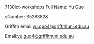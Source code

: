 7130ict-workshops
Full Name: Yu Guo

sNumber: S5283828

Griffith email:yu.guo4@griffithuni.edu.au

Email:yu.guo4@griffithuni.edu.au
